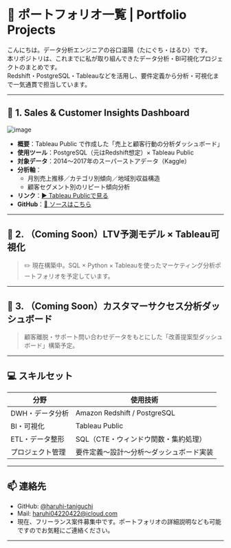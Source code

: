 # 🎯 ポートフォリオ一覧 | Portfolio Projects

こんにちは。データ分析エンジニアの谷口温陽（たにぐち・はるひ）です。  
本リポジトリは、これまでに私が取り組んできたデータ分析・BI可視化プロジェクトのまとめです。  
Redshift・PostgreSQL・Tableauなどを活用し、要件定義から分析・可視化まで一気通貫で担当しています。

---

## 🔹 1. Sales & Customer Insights Dashboard

![image](https://github.com/user-attachments/assets/fbd7ae90-b9ef-46c8-b265-335c3a9410eb)

- **概要**：Tableau Public で作成した「売上と顧客行動の分析ダッシュボード」
- **使用ツール**：PostgreSQL（元はRedshift想定）× Tableau Public
- **対象データ**：2014〜2017年のスーパーストアデータ（Kaggle）
- **分析軸**：
  - 月別売上推移／カテゴリ別傾向／地域別収益構造
  - 顧客セグメント別のリピート傾向分析
- **リンク**：[▶ Tableau Publicで見る](https://public.tableau.com/app/profile/haruhi.taniguchi/viz/sales-dashboard/Overview)
- **GitHub**：[📁 ソースはこちら](https://github.com/haruhi-taniguchi/tableau-sales-dashboard)

---

## 🔹 2. （Coming Soon）LTV予測モデル × Tableau可視化

> ✏️ 現在構築中。SQL × Python × Tableauを使ったマーケティング分析ポートフォリオを予定しています。

---

## 🔹 3. （Coming Soon）カスタマーサクセス分析ダッシュボード

> 顧客離脱・サポート問い合わせデータをもとにした「改善提案型ダッシュボード」構築予定。

---

## 💻 スキルセット

| 分野               | 使用技術                            |
|--------------------|--------------------------------------|
| DWH・データ分析    | Amazon Redshift / PostgreSQL         |
| BI・可視化         | Tableau Public                       |
| ETL・データ整形    | SQL（CTE・ウィンドウ関数・集約処理）|
| プロジェクト管理   | 要件定義〜設計〜分析〜ダッシュボード実装 |

---

## 📫 連絡先

- GitHub: [@haruhi-taniguchi](https://github.com/haruhi-taniguchi)
- Mail: haruhi04220422@icloud.com
- 現在、フリーランス案件募集中です。ポートフォリオの詳細説明なども可能ですのでお気軽にご連絡ください。

---

